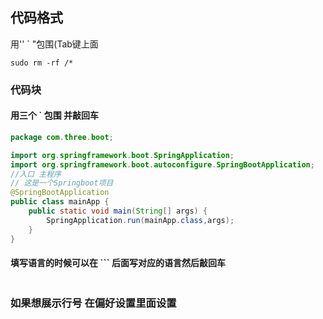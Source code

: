 ## 代码格式

 用'' ` "包围(Tab键上面



`sudo rm -rf /*`



### 代码块

#### 用三个 ` 包围 并敲回车

```java
package com.three.boot;

import org.springframework.boot.SpringApplication;
import org.springframework.boot.autoconfigure.SpringBootApplication;
//入口 主程序
// 这是一个Springboot项目
@SpringBootApplication
public class mainApp {
    public static void main(String[] args) {
        SpringApplication.run(mainApp.class,args);
    }
}

```

#### 填写语言的时候可以在 ``` 后面写对应的语言然后敲回车

```java
```



### 如果想展示行号 在偏好设置里面设置

